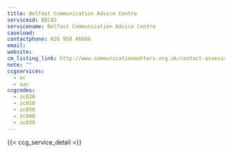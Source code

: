```yaml
---
title: Belfast Communication Advice Centre
serviceid: BECAS
servicename: Belfast Communication Advice Centre
caseload:
contactphone: 028 950 46866
email:
website:
cm_listing_link: http://www.communicationmatters.org.uk/contact-assessment-service/communication-advice-centre
note: ""
ccgservices:
  - ec
  - aac
ccgcodes:
  - zc020
  - zc010
  - zc050
  - zc040
  - zc030
---
```


{{< ccg_service_detail >}}

